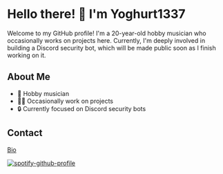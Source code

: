 # Hello there! 👋 I'm Yoghurt1337

Welcome to my GitHub profile! I'm a 20-year-old hobby musician who occasionally works on projects here. Currently, I'm deeply involved in building a Discord security bot, which will be made public soon as I finish working on it.

## About Me
- 🎵 Hobby musician
- 👨‍💻 Occasionally work on projects
- 🔒 Currently focused on Discord security bots

## Contact
[Bio](https://guns.lol/Scrim1337)

[![spotify-github-profile](https://spotify-github-profile.kittinanx.com/api/view?uid=bence1981&cover_image=true&theme=compact&show_offline=true&background_color=121212&interchange=true)](https://spotify-github-profile.kittinanx.com/api/view?uid=bence1981&redirect=true)
